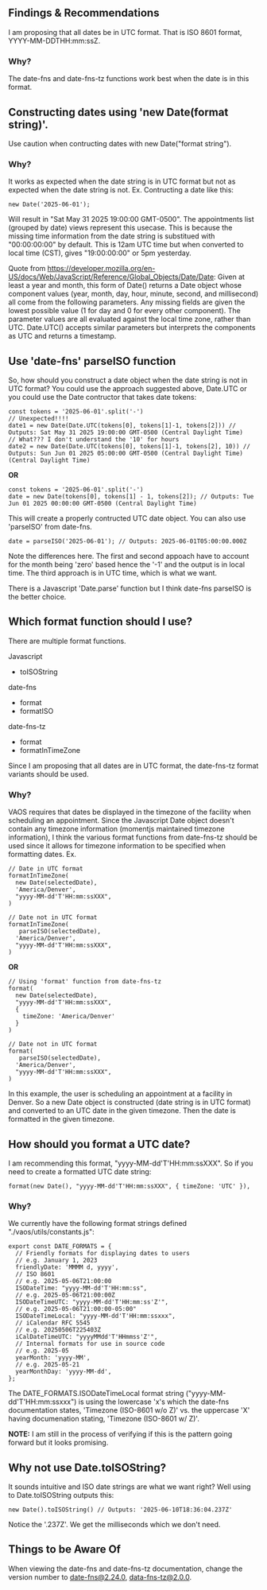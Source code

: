 ## Findings & Recommendations
I am proposing that all dates be in UTC format. That is  ISO 8601 format, YYYY-MM-DDTHH:mm:ssZ.

### Why?
The date-fns and date-fns-tz functions work best when the date is in this format. 

## Constructing dates using 'new Date(format string)'.
Use caution when contructing dates with new Date("format string").

### Why?
It works as expected when the date string is in UTC format but not as expected when the date string is not.
Ex. Contructing a date like this:

```
new Date('2025-06-01');
```

Will result in "Sat May 31 2025 19:00:00 GMT-0500". The appointments list (grouped by date) views represent this usecase. This is because the missing time information from the date string is substitued with "00:00:00:00" by default. This is 12am UTC time but when converted to local time (CST), gives "19:00:00:00" or 5pm yesterday.

Quote from https://developer.mozilla.org/en-US/docs/Web/JavaScript/Reference/Global_Objects/Date/Date:
Given at least a year and month, this form of Date() returns a Date object whose component values (year, month, day, hour, minute, second, and millisecond) all come from the following parameters. Any missing fields are given the lowest possible value (1 for day and 0 for every other component). The parameter values are all evaluated against the local time zone, rather than UTC. Date.UTC() accepts similar parameters but interprets the components as UTC and returns a timestamp.

## Use 'date-fns' parseISO function
So, how should you construct a date object when the date string is not in UTC format? You could use the approach suggested above, Date.UTC or you could use the Date contructor that takes date tokens:

```
const tokens = '2025-06-01'.split('-')
// Unexpected!!!!
date1 = new Date(Date.UTC(tokens[0], tokens[1]-1, tokens[2])) // Outputs: Sat May 31 2025 19:00:00 GMT-0500 (Central Daylight Time)
// What??? I don't understand the '10' for hours
date2 = new Date(Date.UTC(tokens[0], tokens[1]-1, tokens[2], 10)) // Outputs: Sun Jun 01 2025 05:00:00 GMT-0500 (Central Daylight Time)(Central Daylight Time)
```

**OR**

```
const tokens = '2025-06-01'.split('-')
date = new Date(tokens[0], tokens[1] - 1, tokens[2]); // Outputs: Tue Jun 01 2025 00:00:00 GMT-0500 (Central Daylight Time) 
```

This will create a properly contructed UTC date object. You can also use 'parseISO' from date-fns.

```
date = parseISO('2025-06-01'); // Outputs: 2025-06-01T05:00:00.000Z
```

Note the differences here. The first and second appoach have to account for the month being 'zero' based hence the '-1' and the output is in local time. The third approach is in UTC time, which is what we want.

There is a Javascript 'Date.parse' function but I think date-fns parseISO is the better choice.

## Which format function should I use?
There are multiple format functions.

Javascript
- toISOString

date-fns
- format
- formatISO

date-fns-tz
- format
- formatInTimeZone

Since I am proposing that all dates are in UTC format, the date-fns-tz format variants should be used.

### Why?
VAOS requires that dates be displayed in the timezone of the facility when scheduling an appointment.
Since the Javascript Date object doesn't contain any timezone information (momentjs maintained timezone information), I think the various format functions from date-fns-tz should be used since it allows for timezone information to be specified when formatting dates. Ex.

```
// Date in UTC format
formatInTimeZone(
  new Date(selectedDate),
  'America/Denver',
  "yyyy-MM-dd'T'HH:mm:ssXXX",
)

// Date not in UTC format
formatInTimeZone(
   parseISO(selectedDate),
  'America/Denver',
  "yyyy-MM-dd'T'HH:mm:ssXXX",
)
```

**OR**

```
// Using 'format' function from date-fns-tz
format(
  new Date(selectedDate),
  "yyyy-MM-dd'T'HH:mm:ssXXX",
  {
    timeZone: 'America/Denver'
  }
)

// Date not in UTC format
format(
   parseISO(selectedDate),
  'America/Denver',
  "yyyy-MM-dd'T'HH:mm:ssXXX",
) 
```

In this example, the user is scheduling an appointment at a facility in Denver. So a new Date object is constructed (date string is in UTC format) and converted to an UTC date in the given timezone. Then the date is formatted in the given timezone.

## How should you format a UTC date?
I am recommending this format, "yyyy-MM-dd'T'HH:mm:ssXXX". So if you need to create a formatted UTC date string:

```
format(new Date(), "yyyy-MM-dd'T'HH:mm:ssXXX", { timeZone: 'UTC' }),
```

### Why?
We currently have the following format strings defined "./vaos/utils/constants.js":

```
export const DATE_FORMATS = {
  // Friendly formats for displaying dates to users
  // e.g. January 1, 2023
  friendlyDate: 'MMMM d, yyyy',
  // ISO 8601
  // e.g. 2025-05-06T21:00:00
  ISODateTime: "yyyy-MM-dd'T'HH:mm:ss",
  // e.g. 2025-05-06T21:00:00Z
  ISODateTimeUTC: "yyyy-MM-dd'T'HH:mm:ss'Z'",
  // e.g. 2025-05-06T21:00:00-05:00"
  ISODateTimeLocal: "yyyy-MM-dd'T'HH:mm:ssxxx",
  // iCalendar RFC 5545
  // e.g. 20250506T225403Z
  iCalDateTimeUTC: "yyyyMMdd'T'HHmmss'Z'",
  // Internal formats for use in source code
  // e.g. 2025-05
  yearMonth: 'yyyy-MM',
  // e.g. 2025-05-21
  yearMonthDay: 'yyyy-MM-dd',
};
```

The DATE_FORMATS.ISODateTimeLocal format string ("yyyy-MM-dd'T'HH:mm:ssxxx") is using the lowercase 'x's which the date-fns documentation states, 'Timezone (ISO-8601 w/o Z)' vs. the uppercase 'X' having documenation stating, 'Timezone (ISO-8601 w/ Z)'. 

**NOTE:** I am still in the process of verifying if this is the pattern going forward but it looks promising.

## Why not use Date.toISOString?
It sounds intuitive and ISO date strings are what we want right? Well using to Date.toISOString outputs this:

```
new Date().toISOString() // Outputs: '2025-06-10T18:36:04.237Z'
```

Notice the '.237Z'. We get the milliseconds which we don't need.

## Things to be Aware Of
When viewing the date-fns and date-fns-tz documentation, change the version number to date-fns@2.24.0, data-fns-tz@2.0.0.
